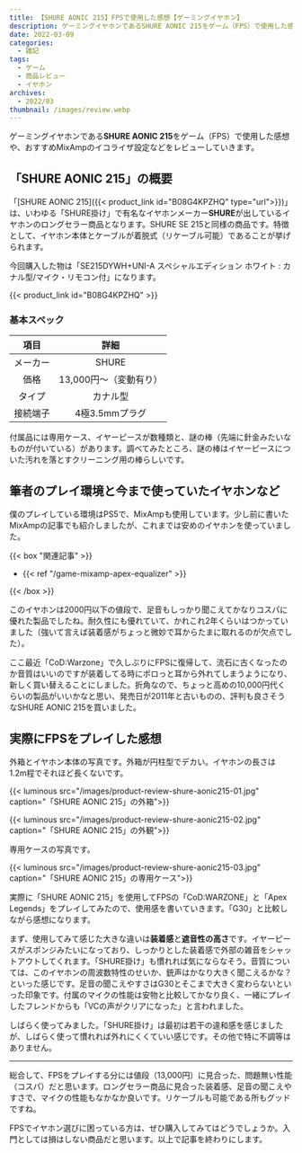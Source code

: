 ```yaml
---
title: 【SHURE AONIC 215】FPSで使用した感想【ゲーミングイヤホン】
description: ゲーミングイヤホンであるSHURE AONIC 215をゲーム（FPS）で使用した感想や、おすすめMixAmpのイコライザ設定などをレビューしていきます。
date: 2022-03-09
categories: 
  - 雑記
tags: 
  - ゲーム
  - 商品レビュー
  - イヤホン
archives: 
  - 2022/03
thumbnail: /images/review.webp
---
```


ゲーミングイヤホンである**SHURE AONIC 215**をゲーム（FPS）で使用した感想や、おすすめMixAmpのイコライザ設定などをレビューしていきます。

<!--more-->

## 「SHURE AONIC 215」の概要

「[SHURE AONIC 215]({{< product_link id="B08G4KPZHQ" type="url">}})」は、いわゆる「SHURE掛け」で有名なイヤホンメーカー**SHURE**が出しているイヤホンのロングセラー商品となります。SHURE SE 215と同様の商品です。特徴として、イヤホン本体とケーブルが着脱式（リケーブル可能）であることが挙げられます。

今回購入した物は「SE215DYWH+UNI-A スペシャルエディション ホワイト : カナル型/マイク・リモコン付」になります。

{{< product_link id="B08G4KPZHQ" >}}

### 基本スペック

|項目|詳細|
| :---: | :---: |
|メーカー|SHURE|
|価格|13,000円～（変動有り）|
|タイプ|カナル型|
|接続端子|4極3.5mmプラグ|

付属品には専用ケース、イヤーピースが数種類と、謎の棒（先端に針金みたいなものが付いている）があります。調べてみたところ、謎の棒はイヤーピースについた汚れを落とすクリーニング用の棒らしいです。

## 筆者のプレイ環境と今まで使っていたイヤホンなど

僕のプレイしている環境はPS5で、MixAmpも使用しています。少し前に書いたMixAmpの記事でも紹介しましたが、これまでは安めのイヤホンを使っていました。

{{< box "関連記事" >}}
<ul>
<li>{{< ref "/game-mixamp-apex-equalizer" >}}</li>
</ul>
{{< /box >}}

このイヤホンは2000円以下の値段で、足音もしっかり聞こえてかなりコスパに優れた製品でしたね。耐久性にも優れていて、かれこれ2年くらいはつかっていました（強いて言えば装着感がちょっと微妙で耳からたまに取れるのが欠点でした）。

ここ最近「CoD:Warzone」で久しぶりにFPSに復帰して、流石に古くなったのか音質はいいのですが装着してる時にポロっと耳から外れてしまうようになり、新しく買い替えることにしました。折角なので、ちょっと高めの10,000円代くらいの製品がいいかなと思い、発売日が2011年と古いものの、評判も良さそうなSHURE AONIC 215を買いました。

## 実際にFPSをプレイした感想

外箱とイヤホン本体の写真です。外箱が円柱型でデカい。イヤホンの長さは1.2m程でそれほど長くないです。

{{< luminous src="/images/product-review-shure-aonic215-01.jpg" caption="「SHURE AONIC 215」の外箱">}}

{{< luminous src="/images/product-review-shure-aonic215-02.jpg" caption="「SHURE AONIC 215」の外観">}}

専用ケースの写真です。

{{< luminous src="/images/product-review-shure-aonic215-03.jpg" caption="「SHURE AONIC 215」の専用ケース">}}

実際に「SHURE AONIC 215」を使用してFPSの「CoD:WARZONE」と「Apex Legends」をプレイしてみたので、使用感を書いていきます。「G30」と比較しながら感想になります。

まず、使用してみて感じた大きな違いは**装着感**と**遮音性の高さ**です。イヤーピースがスポンジみたいになっており、しっかりとした装着感で外部の雑音をシャットアウトしてくれます。「SHURE掛け」も慣れれば気にならなそう。音質については、このイヤホンの周波数特性のせいか、銃声はかなり大きく聞こえるかな？といった感じです。足音の聞こえやすさはG30とそこまで大きく変わらないといった印象です。付属のマイクの性能は安物と比較してかなり良く、一緒にプレイしたフレンドからも「VCの声がクリアになった」と言われました。

しばらく使ってみました。「SHURE掛け」は最初は若干の違和感を感じましたが、しばらく使って慣れれば外れにくくていい感じです。その他で特に不調等はありません。

* * *

総合して、FPSをプレイする分には値段（13,000円）に見合った、問題無い性能（コスパ）だと思います。ロングセラー商品に見合った装着感、足音の聞こえやすさで、マイクの性能もなかなか良いです。リケーブルも可能である所もグッドですね。

FPSでイヤホン選びに困っている方は、ぜひ購入してみてはどうでしょうか。入門としては損はしない商品だと思います。以上で記事を終わりにします。